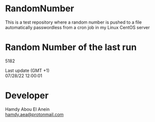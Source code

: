 # RandomNumber    
This is a test repository where a random number is pushed to a file automatically passwordless from a cron job in my Linux CentOS server    
# Random Number of the last run   
5182
      
Last update (GMT +1)    
07/28/22 12:00:01
# Developer    
Hamdy Abou El Anein   
hamdy.aea@protonmail.com
